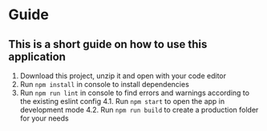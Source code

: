 # Guide
## This is a short guide on how to use this application

1. Download this project, unzip it and open with your code editor
2. Run `npm install` in console to install dependencies
3. Run `npm run lint` in console to find errors and warnings according to the existing eslint config
4.1. Run `npm start` to open the app in development mode
4.2. Run `npm run build` to create a production folder for your needs

